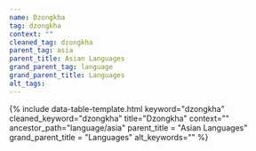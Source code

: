 ```yaml
---
name: Dzongkha
tag: dzongkha
context: ""
cleaned_tag: dzongkha
parent_tag: asia
parent_title: Asian Languages
grand_parent_tag: language
grand_parent_title: Languages
alt_tags: 
---
```


{% include data-table-template.html 
  keyword="dzongkha" 
  cleaned_keyword="dzongkha" 
  title="Dzongkha"
  context=""
  ancestor_path="language/asia" 
  parent_title = "Asian Languages"
  grand_parent_title = "Languages"
  alt_keywords=""
%}

